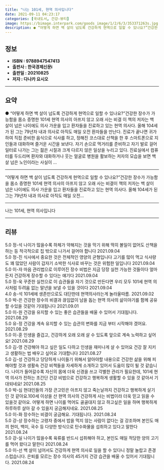 ```yaml
---
title: "나는 101세, 현역 의사입니다"
date: 2021-09-11 04:23:17
categories: [국내도서, 건강-뷰티]
image: https://bimage.interpark.com/goods_image/1/2/6/3/353371263s.jpg
description: ● “어떻게 하면 백 살이 넘도록 건강하게 현역으로 일할 수 있나요?”건강한 장수가 가능함을 몸소 증명한 101세 현역 의사의 아프지 않고 오래 사는 비결 이 책의 저자는 백 살이 넘은 나이에도 의사 가운을 입고 환자들을 진료하고 있는 현역 의사다. 올해 104세가 된 그는 79년차
---
```


## **정보**

- **ISBN : 9788947547413**
- **출판사 : 한국경제신문i**
- **출판일 : 20210825**
- **저자 : 다나카 요시오**

------



## **요약**

●  “어떻게 하면 백 살이 넘도록 건강하게 현역으로 일할 수 있나요?”건강한 장수가 가능함을 몸소 증명한 101세 현역 의사의 아프지 않고 오래 사는 비결 이 책의 저자는 백 살이 넘은 나이에도 의사 가운을 입고 환자들을 진료하고 있는 현역 의사다. 올해 104세가 된 그는 79년차 내과 의사로 아직도 매일 오전 환자들을 만난다. 진료가 끝나면 귀가하여 직접 준비한 음식으로 식사를 하고, 정해진 코스대로 산책을 한 후 스마트폰으로 지인들과 대화하며 즐거운 시간을 보낸다. 자기 손으로 먹거리를 준비하고 자기 발로 걸어 일터로 나가는 그는 젊은 시절과 크게 다르지 않은 일상을 누리고 있다. 진료실에서 컴퓨터를 두드리며 환자와 대화하거나 웃는 얼굴로 병원을 활보하는 저자의 모습을 보면 백 살 넘은 노인이라는 사실이 ...

------

“어떻게 하면 백 살이 넘도록 건강하게 현역으로 일할 수 있나요?”건강한 장수가 가능함을 몸소 증명한 101세 현역 의사의 아프지 않고 오래 사는 비결이 책의 저자는 백 살이 넘은 나이에도 의사 가운을 입고 환자들을 진료하고 있는 현역 의사다. 올해 104세가 된 그는 79년차 내과 의사로 아직도 매일 오전... 

------


나는 101세, 현역 의사입니다 

------


## **리뷰** 

5.0 정-석 나이가 많을수록 하체가 약해지는 것을 막기 위해 딱히 볼일이 없어도 산책을 하는 등 적극적으로 집 밖으로 나가서 걸어야 합니다 2021.09.04 <br/>5.0 정-진 식사에서 중요한 것은 전체적인 영양의 균형입니다 고기를 많이 먹고 식사량도 꽤 많았던 사람이 갑자기 소박한 식사로 바꾸는 것은 위험한 일입니다 2021.09.04 <br/>5.0 이-자 마음 관리법으로 이루어진 장수 비법은 지금 당장 실천 가능한 것들이다 얼마든지 건강하게 장수할 수 있다는 얘기다 2021.09.04 <br/>5.0 정-욱 꾸준한 실천으로 이 습관들을 자기 것으로 만든다면 우리 모두 101세 현역 의사처럼 두려움 없는 말년을 보낼 수 있을 것이다 2021.09.04 <br/>4.0 송-석 101세에 생존만으로도 대단한데 현역의사라는게 놀라울따름. 2021.09.02 <br/>5.0 박-은 건강한 장수의 비결과 끊임없이 남을 돕는 현역 의사의 삶이야기를 함께 공유할 수있을 것같아 기대됩니다 2021.09.01 <br/>5.0 이-원 건강을 유지할 수 있는 좋은 습관들을 배울 수 있어서 기대됩니다. 2021.08.29 <br/>5.0 유-정 건강을 계속 유지할 수 있는 습관의 변화를 지금 부터 시작해야 겠어요. 2021.08.29 <br/>5.0 이-훈 인생을 즐겁고, 건강하게 오래 오래 살 수 있도록 앞으로 계속 노력하고 싶어요! 2021.08.29 <br/>5.0 김-영 건강해야 하고 싶은 일도 다하고 인생을 재미나게 살 수 있어요 건강 잘 지키고 생활하는 법 배우고 싶어요 기대합니다 2021.08.27 <br/>5.0 김-성 건강하고 당당하게 나이들기 위해서 알아야할 내용으로 건강한 삶을 위해 피해야할 것과 생활속 건강 비책들을 자세하게 소개하고 있어서 도움이 많이 될 것 같습니다. 나이가 들어갈수록 자신의 몸에 더욱 신경을 쓰고 각별한 관리가 필요한데, 101세 현역 의사가 전하는 초간단 건강 비법으로 건강하고 행복하게 생활할 수 있을 것 같아서 기대되네요! 2021.08.25 <br/>5.0 박-심 현대인들의 가장 큰고민은 아프지 않고 죽는날까지 건강하고 행복하게 살기인 것 같아요.100세 이상을 산 현역 의사의 건강하게 사는 비법이라 더욱 믿고 읽을 수 있을것 같아요. 어떻게 하면 나이를 먹어도 골골대지 않고 하고싶은 일을 하며 행복하게 하루하루 살아 갈 수 있을지 궁금해지네요. 2021.08.25 <br/>5.0 이-화 장수하는 비결이 궁금해요. 기대됩니다. 2021.08.24 <br/>5.0 강-상 장수하는 고령자 중에서 밥을 먹지 않는 사람이 없다는 걸 강조하며 본인도 매끼 현미, 백미, 국수 등 다양한 방식으로 탄수화물을 섭취하고 있다고 말한다 2021.08.24 <br/>5.0 강-실 나이가 많을수록 육류를 반드시 섭취해야 하고, 본인도 매일 적당한 양의 고기를 먹어 왔다고 말한다 2021.08.24 <br/>5.0 이-선 백 살이 넘어서도 건강하게 현역 의사로 일을 할 수 있다니 정말 놀랍고 존경스럽습니다. 은퇴를 모르는 장수 의사의 45가지 건강 습관을 배울 수 있어서 기대됩니다. 2021.08.24 <br/>